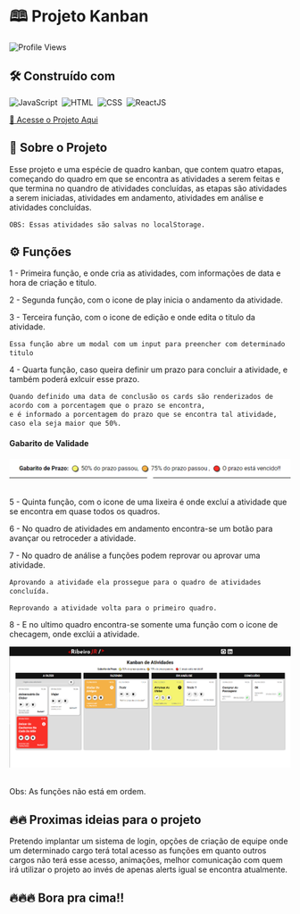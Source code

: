# 🕮 Projeto Kanban
<p> <img src="https://komarev.com/ghpvc/?username=dev-ribeirojr&color=blue" alt="Profile Views" /> </p>

## 🛠️ Construído com
![JavaScript](https://img.shields.io/badge/-JavaScript-05122A?style=flar&logo=javascript)&nbsp;
![HTML](https://img.shields.io/badge/-HTML-05122A?style=flar&logo=HTML5)&nbsp;
![CSS](https://img.shields.io/badge/-CSS-05122A?style=flar&logo=CSS3&logoColor=1572b6)&nbsp;
![ReactJS](https://img.shields.io/badge/-ReactJS-05122A?style=flar&logo=react)&nbsp;

<a href="https://kanban-ribeirojr.netlify.app/" target="_blank">🔗 Acesse o Projeto Aqui</a>

## 📌 Sobre o Projeto
Esse projeto e uma espécie de quadro kanban, que contem quatro etapas, começando do quadro em que se encontra as atividades a serem feitas e que termina no quandro de atividades concluídas, as etapas são atividades a serem iniciadas, atividades em andamento, atividades em análise e atividades concluídas.

```
OBS: Essas atividades são salvas no localStorage.
```

## ⚙️ Funções

1 - Primeira função, e onde cria as atividades, com informações de data e hora de criação e titulo.

2 - Segunda função, com o icone de play inicia o andamento da atividade.

3 - Terceira função, com o icone de edição e onde edita o titulo da atividade.
```
Essa função abre um modal com um input para preencher com determinado titulo 
```
4 - Quarta função, caso queira definir um prazo para concluir a atividade, e também poderá exlcuir esse prazo.
```
Quando definido uma data de conclusão os cards são renderizados de acordo com a porcentagem que o prazo se encontra,
e é informado a porcentagem do prazo que se encontra tal atividade, caso ela seja maior que 50%.
```
#### Gabarito de Validade

![Gabarito](./src/assets/img/redme/gabarito.png)&nbsp;

5 - Quinta função, com o icone de uma lixeira é onde excluí a atividade que se encontra em quase todos os quadros.

6 - No quadro de atividades em andamento encontra-se um botão para avançar ou retroceder a atividade.

7 - No quadro de análise a funções podem reprovar ou aprovar uma atividade.

```
Aprovando a atividade ela prossegue para o quadro de atividades concluída.
```
```
Reprovando a atividade volta para o primeiro quadro.
```
8 - E no ultimo quadro encontra-se somente uma função com o icone de checagem, onde exclúi a atividade.

![Projeto kanban](./src/assets/img/redme/projeto-kanban.png)&nbsp;

Obs: As funções não está em ordem.

## 🔥🔥 Proximas ideias para o projeto

Pretendo implantar um sistema de login, opções de criação de equipe onde um determinado cargo terá total acesso as funções em quanto outros cargos não terá esse acesso, animações, melhor comunicação com quem irá utilizar o projeto ao invés de apenas alerts igual se encontra atualmente.

## 🔥🔥🔥 Bora pra cima!!
